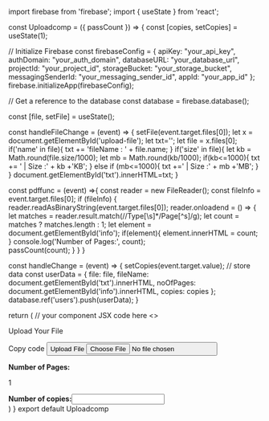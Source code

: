 import firebase from 'firebase';
import { useState } from 'react';

const Uploadcomp = ({ passCount }) => {
  const [copies, setCopies] = useState(1);

  // Initialize Firebase
  const firebaseConfig = {
    apiKey: "your_api_key",
    authDomain: "your_auth_domain",
    databaseURL: "your_database_url",
    projectId: "your_project_id",
    storageBucket: "your_storage_bucket",
    messagingSenderId: "your_messaging_sender_id",
    appId: "your_app_id"
  };
  firebase.initializeApp(firebaseConfig);

  // Get a reference to the database
  const database = firebase.database();

  const [file, setFile] = useState();

  const handleFileChange = (event) => {
    setFile(event.target.files[0]);
    let x = document.getElementById('upload-file');
    let txt='';
    let file = x.files[0];
    if('name' in file){
      txt += 'fileName : ' + file.name;
    }
    if('size' in file){
      let kb = Math.round(file.size/1000);
      let mb = Math.round(kb/1000);
     if(kb<=1000){
      txt += ' |  Size :' + kb +'KB';
     }
     else if (mb<=1000){
      txt +='  |  Size :' + mb +'MB';
     }
    }
    document.getElementById('txt').innerHTML=txt;
  }
 
  const pdffunc = (event) =>{
    const reader = new FileReader();
    const fileInfo = event.target.files[0];
    if (fileInfo) {
         reader.readAsBinaryString(event.target.files[0]);
         reader.onloadend = () => {
          let matches = reader.result.match(/\/Type[\s]*\/Page[^s]/g);
          let count = matches ? matches.length : 1;
          let element = document.getElementById('info');
          if(element){
            element.innerHTML = count;
        }
             console.log('Number of Pages:', count);    
             passCount(count); 
         }
         }
        }

  const handleChange = (event) => {
    setCopies(event.target.value);
    // store data
    const userData = {
      file: file,
      fileName: document.getElementById('txt').innerHTML,
      noOfPages: document.getElementById('info').innerHTML,
      copies: copies
    };
    database.ref('users').push(userData);
  }

  return (
    // your component JSX code here
    <>
     <div className="card text-center" id='card1' >
    <div className="card-header">
Upload Your File
</div>
<div className="card-body1">
<div className='uploadmain'>

   <div className='upload'>
Copy code
    <button type='button' className='btn-upload'>
    <i className="bi bi-cloud-arrow-up"></i> Upload File 
    <input 
    type='file' id='upload-file' onChange={handleFileChange} onChangeCapture={pdffunc}/>
    </button>
 
  <p id='txt'></p>
</div>
  
  <div className='upload2'>
  <i className="bi-bi-cloud-arrow-up2" style={{height:100}}></i>
  </div>
  <div className='container'>
  <div className='noofpages'>
 <b className='numpages'>Number of Pages:</b><p className='noofpagesbox' id='info'>1</p>
 </div>

 <div className='noofcopies'>
 <b className='numcopies'>Number of copies:</b><input  className='nocopiesbox' onChange={handleChange}></input>
 </div> 
 
  </div>
  </div>
  </div>
  </div>
    </>
  )
}
export default Uploadcomp
                    